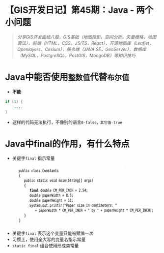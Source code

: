 # 【GIS开发日记】第45期：Java - 两个小问题

> *分享GIS开发面经八股，GIS基础（地图投影，空间分析，矢量栅格，地图算法），前端（HTML，CSS，JS/TS，React），开源地图库（Leaflet，Openlayers，Cesium），服务端（JAVA SE，GeoServer），数据库（MySQL，PostgreSQL，PostGIS，MongoDB）等知识技巧*
> 

# Java中能否使用`整数值`代替`布尔值`

- **不能**

```java
if (1) {
	....
}
```

- 这样的代码无法执行，不像别的语言`0-false，其它值-true`

# Java中final的作用，有什么特点

- 关键字`final` 指示常量

![Untitled](%E3%80%90GIS%E5%BC%80%E5%8F%91%E6%97%A5%E8%AE%B0%E3%80%91%E7%AC%AC45%E6%9C%9F%EF%BC%9AJava%20-%20%E4%B8%A4%E4%B8%AA%E5%B0%8F%E9%97%AE%E9%A2%98%20fa609f580cf0467895cde889329d1eeb/Untitled.jpeg)

- 关键字`final` 表示这个变量只能被赋值一次
- 习惯上，使用全大写的变量名指示常量
- `static final` 组合使用形成类常量